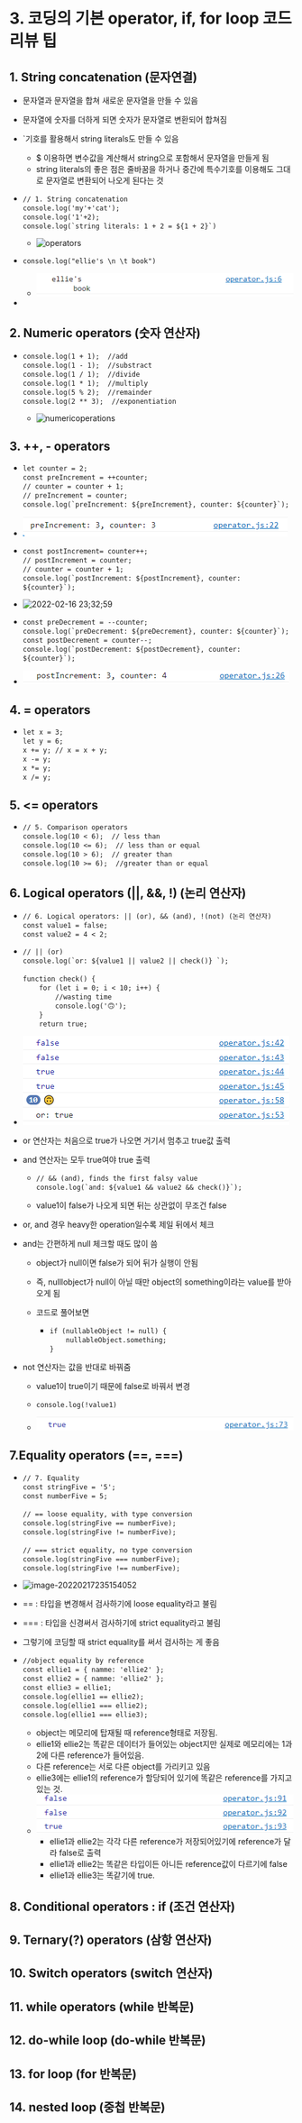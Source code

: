 # 3. 코딩의 기본 operator, if, for loop 코드리뷰 팁

[자바스크립트 기초 강의 4]: https://www.youtube.com/watch?v=YBjufjBaxHo&amp;list=PLv2d7VI9OotTVOL4QmPfvJWPJvkmv6h-2&amp;index=4



## 1. String concatenation (문자연결)

- 문자열과 문자열을 합쳐 새로운 문자열을 만들 수 있음

- 문자열에 숫자를 더하게 되면 숫자가 문자열로 변환되어 합쳐짐

- `기호를 활용해서 string literals도 만들 수 있음

  - $ 이용하면 변수값을 계산해서 string으로 포함해서 문자열을 만들게 됨
  - string literals의 좋은 점은 줄바꿈을 하거나 중간에 특수기호를 이용해도 그대로 문자열로 변환되어 나오게 된다는 것

- ```
  // 1. String concatenation
  console.log('my'+'cat');
  console.log('1'+2);
  console.log(`string literals: 1 + 2 = ${1 + 2}`)
  ```

  - ![operators](md-images/operators.PNG)

- ```
  console.log("ellie's \n \t book")
  ```

  - ![operators2](md-images/operators2.PNG)

- 

## 2. Numeric operators (숫자 연산자)

- ```
  console.log(1 + 1);  //add
  console.log(1 - 1);  //substract
  console.log(1 / 1);  //divide
  console.log(1 * 1);  //multiply
  console.log(5 % 2);  //remainder
  console.log(2 ** 3);  //exponentiation
  ```

  - ![numericoperations](md-images/numericoperations-16449363451591.PNG)



## 3. ++, - operators

- ```
  let counter = 2;
  const preIncrement = ++counter;
  // counter = counter + 1;
  // preIncrement = counter;
  console.log(`preIncrement: ${preIncrement}, counter: ${counter}`);
  ```

- ![increment](md-images/increment.PNG)

- ```
  const postIncrement= counter++;
  // postIncrement = counter;
  // counter = counter + 1;
  console.log(`postIncrement: ${postIncrement}, counter: ${counter}`);
  ```

- ![2022-02-16 23;32;59](md-images/2022-02-16%2023;32;59.PNG)

- ```
  const preDecrement = --counter;
  console.log(`preDecrement: ${preDecrement}, counter: ${counter}`);
  const postDecrement = counter--;
  console.log(`postDecrement: ${postDecrement}, counter: ${counter}`);
  ```

- ![2022-02-16 23;32;59](md-images/2022-02-16%2023;32;59-16450220207731.PNG)



## 4. = operators

- ```
  let x = 3;
  let y = 6;
  x += y; // x = x + y;
  x -= y;
  x *= y;
  x /= y;
  ```

  



## 5. <= operators

- ```
  // 5. Comparison operators
  console.log(10 < 6);  // less than
  console.log(10 <= 6);  // less than or equal
  console.log(10 > 6);  // greater than
  console.log(10 >= 6);  //greater than or equal
  ```

  



## 6. Logical operators (||, &&, !) (논리 연산자)

- ```
  // 6. Logical operators: || (or), && (and), !(not) (논리 연산자)
  const value1 = false;
  const value2 = 4 < 2;
  ```

- ```
  // || (or)
  console.log(`or: ${value1 || value2 || check()} `);
  
  function check() {
      for (let i = 0; i < 10; i++) {
          //wasting time
          console.log('🙃');
      }
      return true;
  ```

- ![2022-02-16 23;41;55](md-images/2022-02-16%2023;41;55.PNG)

- or 연산자는 처음으로 true가 나오면 거기서 멈추고 true값 출력

- and 연산자는 모두 true여야 true 출력

  - ```
    // && (and), finds the first falsy value
    console.log(`and: ${value1 && value2 && check()}`);
    ```

  - value1이 false가 나오게 되면 뒤는 상관없이 무조건 false

- or, and 경우 heavy한 operation일수록 제일 뒤에서 체크

- and는 간편하게 null 체크할 때도 많이 씀

  - object가 null이면 false가 되어 뒤가 실행이 안됨

  - 즉, nulllobject가 null이 아닐 때만 object의 something이라는 value를 받아오게 됨

  - 코드로 풀어보면

    - ```
      if (nullableObject != null) {
          nullableObject.something;
      }
      ```


- not 연산자는 값을 반대로 바꿔줌

  - value1이 true이기 때문에 false로 바꿔서 변경

  - ```
    console.log(!value1)
    ```

  - ![2022-02-17 23;50;39](md-images/2022-02-17%2023;50;39.PNG)



## 7.Equality operators (==, ===)

- ```
  // 7. Equality
  const stringFive = '5';
  const numberFive = 5;
  
  // == loose equality, with type conversion
  console.log(stringFive == numberFive);
  console.log(stringFive != numberFive);
  
  // === strict equality, no type conversion
  console.log(stringFive === numberFive);
  console.log(stringFive !== numberFive);
  ```

- ![image-20220217235154052](md-images/image-20220217235154052.png)

- == : 타입을 변경해서 검사하기에 loose equality라고 불림

- === : 타입을 신경써서 검사하기에 strict equality라고 불림

- 그렇기에 코딩할 때 strict equality를 써서 검사하는 게 좋음 

- ```
  //object equality by reference
  const ellie1 = { namme: 'ellie2' };
  const ellie2 = { namme: 'ellie2' };
  const ellie3 = ellie1;
  console.log(ellie1 == ellie2);
  console.log(ellie1 === ellie2);
  console.log(ellie1 === ellie3);
  ```

  - object는 메모리에 탑재될 때 reference형태로 저장됨.
  - ellie1와 ellie2는 똑같은 데이터가 들어있는 object지만 실제로 메모리에는 1과 2에 다른 reference가 들어있음.
  - 다른 reference는 서로 다른 object를 가리키고 있음
  - ellie3에는 ellie1의 reference가 할당되어 있기에 똑같은 reference를 가지고 있는 것.
  - ![2022-02-17 23;56;53](md-images/2022-02-17%2023;56;53.PNG)
    - ellie1과 ellie2는 각각 다른 reference가 저장되어있기에 reference가 달라 false로 출력
    - ellie1과 ellie2는 똑같은 타입이든 아니든 reference값이 다르기에 false
    - ellie1과 ellie3는 똑같기에 true.







## 8. Conditional operators : if (조건 연산자)





## 9. Ternary(?) operators (삼항 연산자)





## 10. Switch operators (switch 연산자)





## 11. while operators (while 반복문)





## 12. do-while loop (do-while 반복문)





## 13. for loop (for 반복문)





## 14. nested loop (중첩 반복문)

